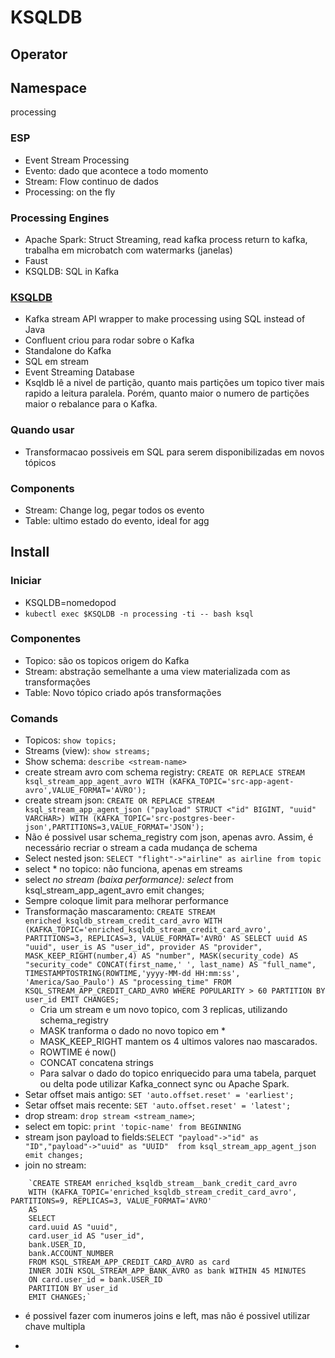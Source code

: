 # KSQLDB

## Operator

## Namespace

processing

### ESP

- Event Stream Processing
- Evento: dado que acontece a todo momento
- Stream: Flow continuo de dados
- Processing: on the fly

### Processing Engines

- Apache Spark: Struct Streaming, read kafka process return to kafka, trabalha em microbatch com watermarks (janelas)
- Faust
- KSQLDB: SQL in Kafka

### [KSQLDB](https://ksqldb.io)

- Kafka stream API wrapper to make processing using SQL instead of Java
- Confluent criou para rodar sobre o Kafka
- Standalone do Kafka
- SQL em stream
- Event Streaming Database
- Ksqldb lê a nivel de partição, quanto mais partições um topico tiver mais rapido a leitura paralela. Porém, quanto maior o numero de partições maior o rebalance para o Kafka.

### Quando usar

- Transformacao possiveis em SQL para serem disponibilizadas em novos tópicos

### Components

- Stream: Change log, pegar todos os evento
- Table: ultimo estado do evento, ideal for agg

## Install

### Iniciar

- KSQLDB=nomedopod
- `kubectl exec $KSQLDB -n processing -ti -- bash ksql`

### Componentes

- Topico: são os topicos origem do Kafka
- Stream: abstração semelhante a uma view materializada com as transformações
- Table: Novo tópico criado após transformações

### Comands

- Topicos: `show topics;`
- Streams (view): `show streams;`
- Show schema: `describe <stream-name>`
- create stream avro com schema registry: `CREATE OR REPLACE STREAM ksql_stream_app_agent_avro WITH (KAFKA_TOPIC='src-app-agent-avro',VALUE_FORMAT='AVRO');`
- create stream json: `CREATE OR REPLACE STREAM ksql_stream_app_agent_json ("payload" STRUCT <"id" BIGINT, "uuid" VARCHAR>) WITH (KAFKA_TOPIC='src-postgres-beer-json',PARTITIONS=3,VALUE_FORMAT='JSON');`
- Não é possivel usar schema_registry com json, apenas avro. Assim, é necessário recriar o stream a cada mudança de schema
- Select nested json: `SELECT "flight"->"airline" as airline from topic`
- select * no topico: não funciona, apenas em streams
- select *no stream (baixa performance): select* from ksql_stream_app_agent_avro emit changes;
- Sempre coloque limit para melhorar performance
- Transformação mascaramento:
    `CREATE STREAM enriched_ksqldb_stream_credit_card_avro
    WITH (KAFKA_TOPIC='enriched_ksqldb_stream_credit_card_avro', PARTITIONS=3, REPLICAS=3, VALUE_FORMAT='AVRO'
    AS
    SELECT
    uuid AS "uuid",
    user_is AS "user_id",
    provider AS "provider",
    MASK_KEEP_RIGHT(number,4) AS "number",
    MASK(security_code) AS "security_code"
    CONCAT(first_name,' ', last_name) AS "full_name",
    TIMESTAMPTOSTRING(ROWTIME,'yyyy-MM-dd HH:mm:ss', 'America/Sao_Paulo') AS "processing_time"
    FROM KSQL_STREAM_APP_CREDIT_CARD_AVRO
    WHERE POPULARITY > 60
    PARTITION BY user_id
    EMIT CHANGES;`
  - Cria um stream e um novo topico, com 3 replicas, utilizando schema_registry
  - MASK tranforma o dado no novo topico em *
  - MASK_KEEP_RIGHT mantem os 4 ultimos valores nao mascarados.
  - ROWTIME é now()
  - CONCAT concatena strings
  - Para salvar o dado do topico enriquecido para uma tabela, parquet ou delta pode utilizar Kafka_connect sync ou Apache Spark.
- Setar offset mais antigo: `SET 'auto.offset.reset' = 'earliest';`
- Setar offset mais recente: `SET 'auto.offset.reset' = 'latest';`
- drop stream: `drop stream <stream_name>`;
- select em topic: `print 'topic-name' from BEGINNING`
- stream json payload to fields:`SELECT "payload"->"id" as "ID","payload"->"uuid" as "UUID"  from ksql_stream_app_agent_json emit changes;`
- join no stream:

```
    `CREATE STREAM enriched_ksqldb_stream__bank_credit_card_avro
    WITH (KAFKA_TOPIC='enriched_ksqldb_stream_credit_card_avro', PARTITIONS=9, REPLICAS=3, VALUE_FORMAT='AVRO'
    AS
    SELECT
    card.uuid AS "uuid",
    card.user_id AS "user_id",
    bank.USER_ID,
    bank.ACCOUNT_NUMBER
    FROM KSQL_STREAM_APP_CREDIT_CARD_AVRO as card
    INNER JOIN KSQL_STREAM_APP_BANK_AVRO as bank WITHIN 45 MINUTES
    ON card.user_id = bank.USER_ID
    PARTITION BY user_id
    EMIT CHANGES;`
```

- é possivel fazer com inumeros joins e left, mas não é possivel utilizar chave multipla

-
